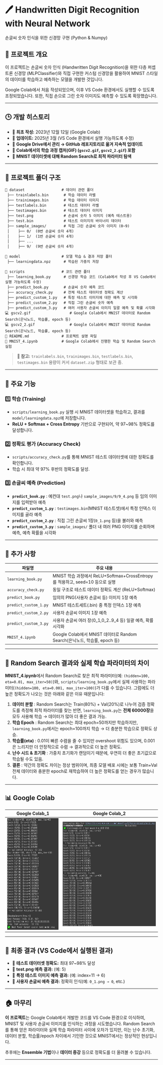 # 🖊️ Handwritten Digit Recognition with Neural Network
손글씨 숫자 인식을 위한 신경망 구현 (Python & Numpy)

## 📌 프로젝트 개요
이 프로젝트는 손글씨 숫자 인식 (Handwritten Digit Recognition)을 위한 다층 퍼셉트론 신경망 (MLPClassifier)와 직접 구현한 커스텀 신경망을 활용하여 MNIST 스타일의 데이터를 학습하고 예측하는 모델을 개발한 것입니다.

Google Colab에서 처음 작성되었으며, 이후 VS Code 환경에서도 실행할 수 있도록 조정되었습니다. 또한, 직접 손으로 그린 숫자 이미지도 예측할 수 있도록 확장했습니다.

---

## 🕒 개발 히스토리
- 📌 **최초 작성:** 2023년 12월 12일 (Google Colab)
- 📌 **업데이트:** 2025년 3월 (VS Code 환경에서 실행 가능하도록 수정)
- 📌 **Google Drive에서 관리 → GitHub 레포지토리로 옮겨 지속적 업데이트**
- 📌 **Colab에서의 학습 과정 캡처(GIF) (`gscv2.gif`, `gscv2_2.gif`) 포함**
- 📌 **MNIST 데이터셋에 대해 Random Search로 최적 파라미터 탐색**

---

## 📂 프로젝트 폴더 구조
```
📂 dataset                 # 데이터 관련 폴더
 ├── trainlabels.bin       # 학습 데이터 라벨
 ├── trainimages.bin       # 학습 데이터 이미지
 ├── testlabels.bin        # 테스트 데이터 라벨
 ├── testimages.bin        # 테스트 데이터 이미지
 ├── test.png              # 손글씨 숫자 5 이미지 (예측 테스트용)
 ├── test.bin              # 테스트 이미지의 바이너리 데이터
 ├── sample_images/        # 직접 그린 손글씨 숫자 이미지 (0~9)
 │    ├── 0/  (0번 손글씨 숫자 4개)
 │    ├── 1/  (1번 손글씨 숫자 4개)
 │    ├── ...  
 │    ├── 9/  (9번 손글씨 숫자 4개)

📂 model                   # 모델 학습 & 결과 저장 폴더
 ├── learningdata.npz      # 학습된 가중치 저장

📂 scripts                 # 코드 관련 폴더
 ├── learning_book.py      # 신경망 학습 코드 (Colab에서 작성 후 VS Code에서 실행 가능하도록 수정)
 ├── predict_book.py       # 손글씨 숫자 예측 코드
 ├── accuracy_check.py     # 전체 테스트 데이터셋 정확도 계산
 ├── predict_custom_1.py   # 특정 테스트 이미지에 대한 예측 및 시각화
 ├── predict_custom_2.py   # 직접 그린 손글씨 숫자 예측
 ├── predict_custom_3.py   # 여러 사용자 손글씨 이미지 일괄 예측 및 확률 시각화
💻 gscv2.gif                  # Google Colab에서 MNIST 데이터로 Random Search(은닉노드, 학습률, epoch 등)
💻 gscv2_2.gif                # Google Colab에서 MNIST 데이터로 Random Search(은닉노드, 학습률, epoch 등)
📄 README.md               # 프로젝트 설명 파일
📄 MNIST_4.ipynb           # Google Colab에서 진행한 학습 및 Random Search 실험
```
> **📌 참고:** `trainlabels.bin`, `trainimages.bin`, `testlabels.bin`, `testimages.bin` 용량이 커서 `dataset.zip` 형태로 보관 중.

---

## 🚀 주요 기능

### 1️⃣ 학습 (Training)
- `scripts/learning_book.py` 실행 시 MNIST 데이터셋을 학습하고, 결과를 `model/learningdata.npz`에 저장합니다.
- **ReLU + Softmax + Cross Entropy** 기반으로 구현되어, 약 97~98% 정확도를 달성합니다.

### 2️⃣ 정확도 평가 (Accuracy Check)
- `scripts/accuracy_check.py`를 통해 MNIST 테스트 데이터셋에 대한 정확도를 확인합니다.
- 학습 시 최대 약 97% 후반의 정확도를 달성.

### 3️⃣ 손글씨 예측 (Prediction)
- **`predict_book.py`** : 예컨대 `test.png`나 `sample_images/9/9_4.png` 등 임의 이미지를 입력받아 예측
- **`predict_custom_1.py`** : `testimages.bin`(MNIST 테스트셋)에서 특정 인덱스 이미지를 골라 예측
- **`predict_custom_2.py`** : 직접 그린 손글씨 1장(`0_1.png` 등)을 불러와 예측
- **`predict_custom_3.py`** : `sample_images/` 폴더 내 여러 PNG 이미지를 순회하며 예측, 예측 확률을 시각화

---

## 🔨 추가 사항
| 파일명                 | 주요 내용                                                                 |
|------------------------|------------------------------------------------------------------------------|
| `learning_book.py`     | MNIST 학습 과정에서 ReLU+Softmax+CrossEntropy를 적용하고, seed=10 등으로 실행 |
| `accuracy_check.py`    | 동일 구조로 테스트 데이터 정확도 계산 (ReLU+Softmax)                          |
| `predict_book.py`      | 임의의 PNG(사용자 손글씨 등) 이미지 1장 예측                                   |
| `predict_custom_1.py`  | MNIST 테스트세트(.bin) 중 특정 인덱스 1장 예측                                  |
| `predict_custom_2.py`  | 사용자 손글씨 이미지 1장 예측                                                 |
| `predict_custom_3.py`  | 사용자 손글씨 여러 장(0_1,0_2..9_4 등) 일괄 예측, 확률 시각화                  |
| `MNIST_4.ipynb`        | Google Colab에서 MNIST 데이터로 Random Search(은닉노드, 학습률, epoch 등)      |

---

## 🎯 Random Search 결과와 실제 학습 파라미터의 차이

**MNIST_4.ipynb**에서 Random Search로 찾은 최적 파라미터(예: `(hidden=100, eta=0.01, max_iter=50)`)와,
`scripts/learning_book.py`에서 실제 사용하는 파라미터(`(hidden=100, eta=0.001, max_iter=100)`)가 다를 수 있습니다. 그럼에도 더 높은 정확도가 나오는 것은 아래와 같은 이유 때문입니다:

1. **데이터 분할** : Random Search는 Train(80%) + Val(20%)로 나누어 검증 정확도를 측정해 최적 파라미터를 찾는 반면, `learning_book.py`는 **전체 60000장**을 모두 사용해 학습 → 데이터가 많아 더 좋은 결과 가능.
2. **학습 Epoch** : Random Search는 최대 epoch=50까지만 학습하지만, `learning_book.py`에서는 epoch=100까지 학습 → 더 충분한 학습으로 정확도 상승.
3. **학습률(eta)** : 0.01이 빠른 수렴을 줄 수 있지만 overshoot 위험도 있으며, 0.001은 느리지만 더 안정적으로 수렴 → 결과적으로 더 높은 정확도.
4. **난수 시드 & 초기화** : 가중치 초기화가 랜덤이기 때문에, 우연히 더 좋은 초기값으로 학습될 수도 있음.
5. **결론** : 약간의 정확도 차이는 정상 범위이며, 최종 모델 배포 시에는 보통 Train+Val 전체 데이터와 충분한 epoch로 재학습하여 더 높은 정확도를 얻는 경우가 많습니다.

---

## 📊 Google Colab
| Google Colab_1 | Google Colab_2 |
|-----------|---------------|
| ![Training Process](gscv2_2.gif) | ![Hyperparameter Tuning](gscv2.gif) |

---

## 🎯 최종 결과 (VS Code에서 실행된 결과)
- 🔹 **테스트 데이터셋 정확도:** 최대 97~98% 달성
- 🔹 **test.png 예측 결과:** (예: 5)
- 🔹 **특정 테스트 이미지 예측 결과:** (예: index=11 → 6)
- 🔹 **사용자 손글씨 예측 결과:** 정확히 인식(예: `0_1.png → 0`, etc.)

---

## 🏠 마무리
**이 프로젝트**는 Google Colab에서 개발한 코드를 VS Code 환경으로 이식하여, MNIST 및 사용자 손글씨 이미지를 인식하는 과정을 시도했습니다. Random Search를 통해 얻은 파라미터와 실제 학습 파라미터 사이에 오차가 있지만, 이는 난수 초기화, 데이터 분할, 학습률/epoch 차이에서 기인한 것으로 MNIST에서는 정상적인 현상입니다.

추후에는 **Ensemble 기법**이나 **데이터 증강** 등으로 정확도를 더 올려볼 수 있습니다.

---

